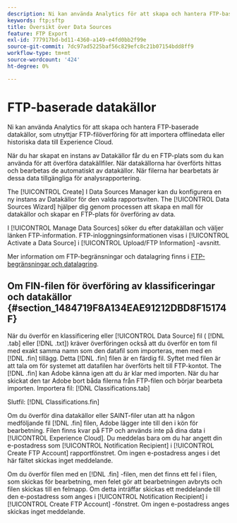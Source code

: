 ```yaml
---
description: Ni kan använda Analytics för att skapa och hantera FTP-baserade datakällor, som utnyttjar FTP-filöverföring för att importera offlinedata eller historiska data till Experience Cloud.
keywords: ftp;sftp
title: Översikt över Data Sources
feature: FTP Export
exl-id: 777917bd-bd11-4360-a149-e4fd0bb2f99e
source-git-commit: 7dc97ad5225baf56c829efc8c21b07154bdd8ff9
workflow-type: tm+mt
source-wordcount: '424'
ht-degree: 0%

---
```


# FTP-baserade datakällor

Ni kan använda Analytics för att skapa och hantera FTP-baserade datakällor, som utnyttjar FTP-filöverföring för att importera offlinedata eller historiska data till Experience Cloud.

När du har skapat en instans av Datakällor får du en FTP-plats som du kan använda för att överföra datakällfiler. När datakällorna har överförts hittas och bearbetas de automatiskt av datakällor. När filerna har bearbetats är dessa data tillgängliga för analysrapportering.

The [!UICONTROL Create] I Data Sources Manager kan du konfigurera en ny instans av Datakällor för den valda rapportsviten. The [!UICONTROL Data Sources Wizard] hjälper dig genom processen att skapa en mall för datakällor och skapar en FTP-plats för överföring av data.

I [!UICONTROL Manage Data Sources] söker du efter datakällan och väljer länken FTP-information. FTP-inloggningsinformationen visas i [!UICONTROL Activate a Data Source] i [!UICONTROL Upload/FTP Information] -avsnitt.

Mer information om FTP-begränsningar och datalagring finns i [FTP-begränsningar och datalagring](/help/export/ftp-and-sftp/ftp-limits.md).

## Om FIN-filen för överföring av klassificeringar och datakällor {#section_1484719F8A134EAE91212DBD8F15174F}

När du överför en klassificering eller [!UICONTROL Data Source] fil ( [!DNL .tab] eller [!DNL .txt]) kräver överföringen också att du överför en tom fil med exakt samma namn som den datafil som importeras, men med en [!DNL .fin] tillägg. Detta [!DNL .fin] filen är en färdig fil. Syftet med filen är att tala om för systemet att datafilen har överförts helt till FTP-kontot. The [!DNL .fin] kan Adobe känna igen att du är klar med importen. När du har skickat den tar Adobe bort båda filerna från FTP-filen och börjar bearbeta importen.
Importera fil: [!DNL Classifications.tab]

Slutfil: [!DNL Classifications.fin]

Om du överför dina datakällor eller SAINT-filer utan att ha någon medföljande fil [!DNL .fin] filen, Adobe lägger inte till den i kön för bearbetning. Filen finns kvar på FTP och används inte på dina data i [!UICONTROL Experience Cloud]. Du meddelas bara om du har angett din e-postadress som [!UICONTROL Notification Recipient] i [!UICONTROL Create FTP Account] rapportfönstret. Om ingen e-postadress anges i det här fältet skickas inget meddelande.

Om du överför filen med en [!DNL .fin] -filen, men det finns ett fel i filen, som skickas för bearbetning, men felet gör att bearbetningen avbryts och filen skickas till en felmapp. Om detta inträffar skickas ett meddelande till den e-postadress som anges i [!UICONTROL Notification Recipient] i [!UICONTROL Create FTP Account] -fönstret. Om ingen e-postadress anges skickas inget meddelande.
